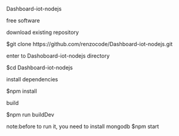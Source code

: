 <p> Dashboard-iot-nodejs</p>
<p>free software</p>
download existing repository
<p>$git clone https://github.com/renzocode/Dashboard-iot-nodejs.git</p>
enter to Dashoboard-iot-nodejs directory
<p>$cd Dashboard-iot-nodejs</p>
install dependencies
<p>$npm install</p>
build
<p>$npm run buildDev</p>
note:before to run it, you need to install mongodb
$npm start
